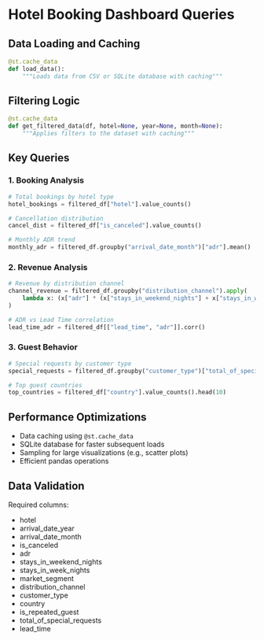# Hotel Booking Dashboard Queries

## Data Loading and Caching
```python
@st.cache_data
def load_data():
    """Loads data from CSV or SQLite database with caching"""
```

## Filtering Logic
```python
@st.cache_data
def get_filtered_data(df, hotel=None, year=None, month=None):
    """Applies filters to the dataset with caching"""
```

## Key Queries

### 1. Booking Analysis
```python
# Total bookings by hotel type
hotel_bookings = filtered_df["hotel"].value_counts()

# Cancellation distribution
cancel_dist = filtered_df["is_canceled"].value_counts()

# Monthly ADR trend
monthly_adr = filtered_df.groupby("arrival_date_month")["adr"].mean()
```

### 2. Revenue Analysis
```python
# Revenue by distribution channel
channel_revenue = filtered_df.groupby("distribution_channel").apply(
    lambda x: (x["adr"] * (x["stays_in_weekend_nights"] + x["stays_in_week_nights"])).sum()
)

# ADR vs Lead Time correlation
lead_time_adr = filtered_df[["lead_time", "adr"]].corr()
```

### 3. Guest Behavior
```python
# Special requests by customer type
special_requests = filtered_df.groupby("customer_type")["total_of_special_requests"].mean()

# Top guest countries
top_countries = filtered_df["country"].value_counts().head(10)
```

## Performance Optimizations
- Data caching using `@st.cache_data`
- SQLite database for faster subsequent loads
- Sampling for large visualizations (e.g., scatter plots)
- Efficient pandas operations

## Data Validation
Required columns:
- hotel
- arrival_date_year
- arrival_date_month
- is_canceled
- adr
- stays_in_weekend_nights
- stays_in_week_nights
- market_segment
- distribution_channel
- customer_type
- country
- is_repeated_guest
- total_of_special_requests
- lead_time 